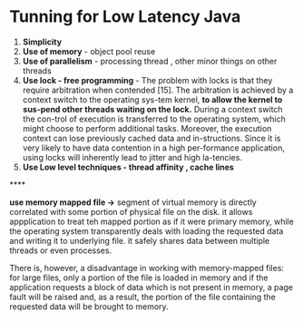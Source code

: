 # Tunning for Low Latency Java

1. **Simplicity** 
2. **Use of memory** - object pool reuse 
3. **Use of parallelism** - processing thread , other minor things on other threads
4. **Use lock - free programming** - The problem with locks is that they require arbitration when contended \[15\]. The arbitration is achieved by a context switch to the operating sys-tem kernel, **to allow the kernel to sus-pend other threads waiting on the lock.** During a context switch the con-trol of execution is transferred to the operating system, which might choose to perform additional tasks. Moreover, the execution context can lose previously cached data and in-structions. Since it is very likely to have data contention in a high per-formance application, using locks will inherently lead to jitter and high la-tencies. 
5. **Use Low level techniques - thread affinity , cache lines** 

\*\*\*\*

**use memory mapped file -&gt;** segment of virtual memory is directly correlated with some portion of physical file on the disk. it  allows appplication to treat teh mapped portion as if it were primary memory, while the operating system transparently deals with loading the requested data and writing it to underlying file. it safely shares data between multiple threads or even processes. 

  
There is, however, a disadvantage in working with memory-mapped files: for large files, only a portion of the file is loaded in memory and if the application requests a block of data which is not present in memory, a page fault will be raised and, as a result, the portion of the file containing the requested data will be brought to memory.

